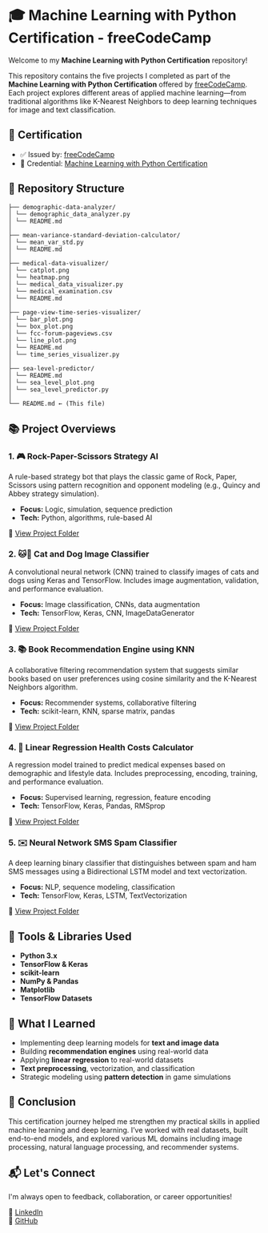# 🎓 Machine Learning with Python Certification - freeCodeCamp

Welcome to my **Machine Learning with Python Certification** repository!  

This repository contains the five projects I completed as part of the **Machine Learning with Python Certification** offered by [freeCodeCamp](https://www.freecodecamp.org/learn/machine-learning-with-python/). Each project explores different areas of applied machine learning—from traditional algorithms like K-Nearest Neighbors to deep learning techniques for image and text classification.

## 🏅 Certification

- ✅ Issued by: [freeCodeCamp](https://www.freecodecamp.org/)
- 📜 Credential: [Machine Learning with Python Certification](https://www.freecodecamp.org/certification/mmbillah804/machine-learning-with-python-v7)


## 📁 Repository Structure

```
├── demographic-data-analyzer/
│ └── demographic_data_analyzer.py
│ └── README.md
│
├── mean-variance-standard-deviation-calculator/
│ └── mean_var_std.py
│ └── README.md
│
├── medical-data-visualizer/
│ └── catplot.png
│ └── heatmap.png
│ └── medical_data_visualizer.py
│ └── medical_examination.csv
│ └── README.md
│
├── page-view-time-series-visualizer/
│ └── bar_plot.png
│ └── box_plot.png
│ └── fcc-forum-pageviews.csv
│ └── line_plot.png
│ └── README.md
│ └── time_series_visualizer.py
│
├── sea-level-predictor/
│ └── README.md
│ └── sea_level_plot.png
│ └── sea_level_predictor.py
│
└── README.md ← (This file)
```

## 📚 Project Overviews

### 1. 🎮 Rock-Paper-Scissors Strategy AI
A rule-based strategy bot that plays the classic game of Rock, Paper, Scissors using pattern recognition and opponent modeling (e.g., Quincy and Abbey strategy simulation).

- **Focus:** Logic, simulation, sequence prediction  
- **Tech:** Python, algorithms, rule-based AI  

🔗 [View Project Folder](./rock-paper-scissors-strategy-ai)


### 2. 🐱🐶 Cat and Dog Image Classifier  
A convolutional neural network (CNN) trained to classify images of cats and dogs using Keras and TensorFlow. Includes image augmentation, validation, and performance evaluation.

- **Focus:** Image classification, CNNs, data augmentation  
- **Tech:** TensorFlow, Keras, CNN, ImageDataGenerator  

🔗 [View Project Folder](./cat-and-dog-image-classifier)


### 3. 📚 Book Recommendation Engine using KNN  
A collaborative filtering recommendation system that suggests similar books based on user preferences using cosine similarity and the K-Nearest Neighbors algorithm.

- **Focus:** Recommender systems, collaborative filtering  
- **Tech:** scikit-learn, KNN, sparse matrix, pandas  

🔗 [View Project Folder](./book-recommendation-engine)


### 4. 💸 Linear Regression Health Costs Calculator  
A regression model trained to predict medical expenses based on demographic and lifestyle data. Includes preprocessing, encoding, training, and performance evaluation.

- **Focus:** Supervised learning, regression, feature encoding  
- **Tech:** TensorFlow, Keras, Pandas, RMSprop  

🔗 [View Project Folder](./linear-regression-health-costs)


### 5. ✉️ Neural Network SMS Spam Classifier  
A deep learning binary classifier that distinguishes between spam and ham SMS messages using a Bidirectional LSTM model and text vectorization.

- **Focus:** NLP, sequence modeling, classification  
- **Tech:** TensorFlow, Keras, LSTM, TextVectorization  

🔗 [View Project Folder](./neural-network-sms-classifier)


## 🧰 Tools & Libraries Used

- **Python 3.x**
- **TensorFlow & Keras**
- **scikit-learn**
- **NumPy & Pandas**
- **Matplotlib**
- **TensorFlow Datasets**


## 🧠 What I Learned

- Implementing deep learning models for **text and image data**
- Building **recommendation engines** using real-world data
- Applying **linear regression** to real-world datasets
- **Text preprocessing**, vectorization, and classification
- Strategic modeling using **pattern detection** in game simulations

## 🏁 Conclusion

This certification journey helped me strengthen my practical skills in applied machine learning and deep learning. I’ve worked with real datasets, built end-to-end models, and explored various ML domains including image processing, natural language processing, and recommender systems.


## 📬 Let's Connect

I'm always open to feedback, collaboration, or career opportunities!

🔗 [LinkedIn](https://www.linkedin.com/in/mmbillah804/)  
🔗 [GitHub](https://github.com/mmbillah804)
